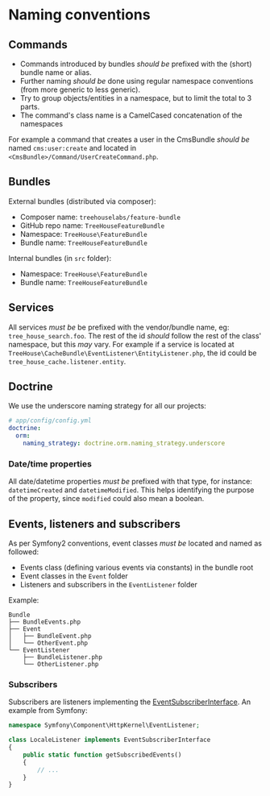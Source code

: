 Naming conventions
==================

## Commands

* Commands introduced by bundles *should be* prefixed with the (short) bundle name or alias.
* Further naming *should be* done using regular namespace conventions (from more generic to less generic).
* Try to group objects/entities in a namespace, but to limit the total to 3 parts.
* The command's class name is a CamelCased concatenation of the namespaces

For example a command that creates a user in the CmsBundle *should be* named `cms:user:create` and located in
`<CmsBundle>/Command/UserCreateCommand.php`.

## Bundles

External bundles (distributed via composer):
* Composer name: `treehouselabs/feature-bundle`
* GitHub repo name: `TreeHouseFeatureBundle`
* Namespace: `TreeHouse\FeatureBundle`
* Bundle name: `TreeHouseFeatureBundle`

Internal bundles (in `src` folder):
* Namespace: `TreeHouse\FeatureBundle`
* Bundle name: `TreeHouseFeatureBundle`

## Services

All services *must be* be prefixed with the vendor/bundle name, eg: `tree_house_search.foo`. The rest of the id *should*
follow the rest of the class' namespace, but this *may* vary. For example if a service is located at
`TreeHouse\CacheBundle\EventListener\EntityListener.php`, the id could be `tree_house_cache.listener.entity`.

## Doctrine

We use the underscore naming strategy for all our projects:

```yaml
# app/config/config.yml
doctrine:
  orm:
    naming_strategy: doctrine.orm.naming_strategy.underscore
```

### Date/time properties

All date/datetime properties *must be* prefixed with that type, for instance: `datetimeCreated` and `datetimeModified`.
This helps identifying the purpose of the property, since `modified` could also mean a boolean.

## Events, listeners and subscribers

As per Symfony2 conventions, event classes *must be* located and named as followed:

* Events class (defining various events via constants) in the bundle root
* Event classes in the `Event` folder
* Listeners and subscribers in the `EventListener` folder

Example:

```
Bundle
├── BundleEvents.php
├── Event
│   ├── BundleEvent.php
│   └── OtherEvent.php
└── EventListener
    ├── BundleListener.php
    └── OtherListener.php
```

### Subscribers
Subscribers are listeners implementing the [EventSubscriberInterface][1]. An example from Symfony:

```php
namespace Symfony\Component\HttpKernel\EventListener;

class LocaleListener implements EventSubscriberInterface
{
    public static function getSubscribedEvents()
    {
        // ...
    }
}
```

[1]: https://github.com/symfony/EventDispatcher/blob/master/EventSubscriberInterface.php